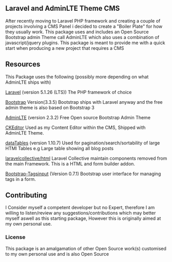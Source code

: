## Laravel and AdminLTE Theme CMS

After recently moving to Laravel PHP framework and creating a couple of projects involving a CMS Panel i decided to create a "Boiler Plate" for how they usually work. This package uses and includes an Open Source Bootstrap admin Theme call AdminLTE which also uses a combination of javascript/jquery plugins. This package is meant to provide me with a quick start when producing a new project that requires a CMS

## Resources

This Package uses the following (possibly more depending on what AdminLTE ships with)

[Laravel](http://laravel.com)  (version 5.1.26 (LTS))
The PHP framework of choice

[Bootstrap](http://getbootstrap.com/) Version(3.3.5)
Bootstrap ships with Laravel anyway and the free admin theme is also based on Bootstrap 3

[AdminLTE](https://almsaeedstudio.com/)  (version 2.3.2)
Free Open source Bootstrap Admin Theme

[CKEditor](http://ckeditor.com/)
Used as my Content Editor within the CMS, Shipped with AdminLTE Theme.

[dataTables](https://datatables.net/) (version 1.10.7)
Used for pagination/search/sortability of large HTMl Tables e.g Large table showing all blog posts

[laravelcollective/html](https://laravelcollective.com/docs/5.1/html)
Laravel Collective maintain components removed from the main Framework. This is a HTML and form builder addon.

[Bootstrap-Tagsinput](https://github.com/bootstrap-tagsinput/bootstrap-tagsinput) (Version 0.7.1)
Bootstrap user interface for managing tags in a form.

## Contributing

I Consider myself a competent developer but no Expert, therefore I am willing to listen/review any suggestions/contributions which may better myself aswell as this starting package, However this is originally aimed at my own personal use.


### License

This package is an amalgamation of other Open Source work(s) customised to my own personal use and is also Open Source
